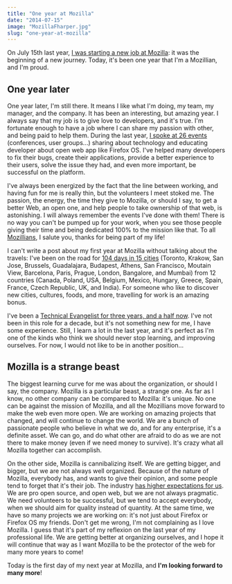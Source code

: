 ```yaml
---
title: "One year at Mozilla"
date: "2014-07-15"
image: "MozillaFharper.jpg"
slug: "one-year-at-mozilla"
---
```


On July 15th last year, [I was starting a new job at Mozilla](http://fred.dev/im-joining-mozilla/ "I’m joining Mozilla"): it was the beginning of a new journey. Today, it's been one year that I'm a Mozillian, and I'm proud.

## One year later

One year later, I'm still there. It means I like what I'm doing, my team, my manager, and the company. It has been an interesting, but amazing year. I always say that my job is to give love to developers, and it's true. I'm fortunate enough to have a job where I can share my passion with other, and being paid to help them. During the last year, [I spoke at 26 events](http://fred.dev/speaking/ "Speaking Experience") (conferences, user groups...) sharing about technology and educating developer about open web app like Firefox OS. I've helped many developers to fix their bugs, create their applications, provide a better experience to their users, solve the issue they had, and even more important, be successful on the platform.

I've always been energized by the fact that the line between working, and having fun for me is really thin, but the volunteers I meet stoked me. The passion, the energy, the time they give to Mozilla, or should I say, to get a better Web, an open one, and help people to take ownership of that web, is astonishing. I will always remember the events I've done with them! There is no way you can't be pumped up for your work, when you see those people giving their time and being dedicated 100% to the mission like that. To all [Mozillians](https://mozillians.org/en-US/ "Mozillians website"), I salute you, thanks for being part of my life!

I can't write a post about my first year at Mozilla without talking about the travels: I've been on the road for [104 days in 15 cities](https://www.tripit.com/people/fredericharper "My TripIt account") (Toronto, Krakow, San Jose, Brussels, Guadalajara, Budapest, Athens, San Francisco, Moutain View, Barcelona, Paris, Prague, London, Bangalore, and Mumbai) from 12 countries (Canada, Poland, USA, Belgium, Mexico, Hungary, Greece, Spain, France, Czech Republic, UK, and India). For someone who like to discover new cities, cultures, foods, and more, travelling for work is an amazing bonus.

I've been a [Technical Evangelist for three years, and a half now](https://www.linkedin.com/in/fredericharper "My LinkedIn profile"). I've not been in this role for a decade, but it's not something new for me, I have some experience. Still, I learn a lot in the last year, and it's perfect as I'm one of the kinds who think we should never stop learning, and improving ourselves. For now, I would not like to be in another position...

## Mozilla is a strange beast

The biggest learning curve for me was about the organization, or should I say, the company. Mozilla is a particular beast, a strange one. As far as I know, no other company can be compared to Mozilla: it's unique. No one can be against the mission of Mozilla, and all the Mozillians move forward to make the web even more open. We are working on amazing projects that changed, and will continue to change the world. We are a bunch of passionate people who believe in what we do, and for any enterprise, it's a definite asset. We can go, and do what other are afraid to do as we are not there to make money (even if we need money to survive). It's crazy what all Mozilla together can accomplish.

On the other side, Mozilla is cannibalizing itself. We are getting bigger, and bigger, but we are not always well organized. Because of the nature of Mozilla, everybody has, and wants to give their opinion, and some people tend to forget that it's their job. The industry [has higher expectations for us](http://fred.dev/dont-hurt-mozilla/ "Don’t hurt Mozilla"). We are pro open source, and open web, but we are not always pragmatic. We need volunteers to be successful, but we tend to accept everybody, when we should aim for quality instead of quantity. At the same time, we have so many projects we are working on: it's not just about Firefox or Firefox OS my friends. Don't get me wrong, I'm not complaining as I love Mozilla. I guess that it's part of my reflexion on the last year of my professional life. We are getting better at organizing ourselves, and I hope it will continue that way as I want Mozilla to be the protector of the web for many more years to come!

Today is the first day of my next year at Mozilla, and **I'm looking forward to many more**!
